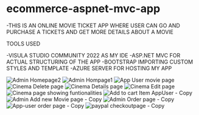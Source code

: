 # ecommerce-aspnet-mvc-app

-THIS IS AN ONLINE MOVIE TICKET APP WHERE USER CAN GO AND PURCHASE A TICKETS AND GET MORE DETAILS ABOUT A MOVIE

TOOLS USED

-VISULA STUDIO COMMUNITY 2022 AS MY IDE
-ASP.NET MVC FOR ACTUAL STRUCTURING OF THE APP
-BOOTSTRAP IMPORTING CUSTOM STYLES AND TEMPLATE
-AZURE SERVER FOR HOSTING MY APP

![Admin Homepage2](https://user-images.githubusercontent.com/46854325/223480265-6ddb97e8-0488-4275-95dc-a15a22c06aff.jpg)
![Admin Hompage1](https://user-images.githubusercontent.com/46854325/223480267-950dc575-6921-4ba1-afd6-6bab5b75abc3.jpg)
![App User movie page](https://user-images.githubusercontent.com/46854325/223480280-3c5904b1-cb98-427c-a90c-288dd58f5d67.jpg)
![Cinema Delete page](https://user-images.githubusercontent.com/46854325/223480374-05ab3468-5a03-4d6a-8f8d-ee3f96d6c6e9.jpg)
![Cinema Details page](https://user-images.githubusercontent.com/46854325/223480376-d4360f21-74b8-4f4d-a6bd-f7c3ebe17bd8.jpg)
![Cinema Edit page](https://user-images.githubusercontent.com/46854325/223480377-199641b1-2a33-4e13-8a87-75dab095491e.jpg)
![Cinema page showing funtionalities](https://user-images.githubusercontent.com/46854325/223480384-a0e01b1d-c1c1-4736-a398-00631398f22a.jpg)
![Add to cart Item AppUser - Copy](https://user-images.githubusercontent.com/46854325/223480427-5a262cac-50c4-4b2f-86f6-b614c4ed5d21.jpg)
![Admin Add new Movie page - Copy](https://user-images.githubusercontent.com/46854325/223480433-d4da703a-cab0-4473-a55d-f813d4720392.jpg)
![Admin Order page - Copy](https://user-images.githubusercontent.com/46854325/223480435-264cdcf4-6144-485b-932f-da620dca6418.jpg)
![App-user order page - Copy](https://user-images.githubusercontent.com/46854325/223480438-4127c401-c5bb-4812-994b-306970d2800f.jpg)
![paypal checkoutpage  - Copy](https://user-images.githubusercontent.com/46854325/223480439-8561f1c8-d611-4039-9c5d-8f9dc1e5400a.jpg)
